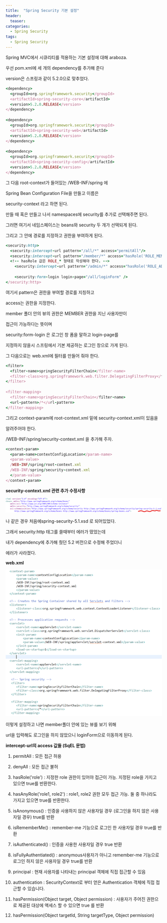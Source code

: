```yaml
---
title:  "Spring Security 기본 설정"
header:
  teaser: 
categories: 
  - Spring Security
tags:
  - Spring Security
---
```


Spring MVC에서 시큐리티를 적용하는 기본 설정에 대해 araboza.

우선 pom.xml에 세 개의 dependency를 추가해 준다

version은 스프링과 같이 5.2.0으로 맞추었다.

```ruby
<dependency>
  <groupId>org.springframework.security</groupId>
  <artifactId>spring-security-core</artifactId>
  <version>5.2.0.RELEASE</version>
</dependency>

<dependency>
  <groupId>org.springframework.security</groupId>
  <artifactId>spring-security-web</artifactId>
  <version>5.2.0.RELEASE</version>
</dependency>

<dependency>
  <groupId>org.springframework.security</groupId>
  <artifactId>spring-security-config</artifactId>
  <version>5.2.0.RELEASE</version>
</dependency>

```

그 다음 root-context가 들어있는 /WEB-INF/spring 에

Spring Bean Configuration File을 만들고 이름은

security-context 라고 하면 된다.

만들 때 혹은 만들고 나서 namespaces에 security를 추가로 선택해주면 된다.

그러면 여기서 네임스페이스는 beans와 security 두 개가 선택되게 된다.

그리고 그 안에 경로를 지정하고 권한을 부여하게 된다.

```ruby
<security:http>
  <security:intercept-url pattern="/all/*" access="permitAll"/>
  <security:intercept-url pattern="/member/*" access="hasRole('ROLE_MEMBER')"/> 
  <!-- hasRole 값은 ROLE_* 형태로 작성해야 한다. -->
	<security:intercept-url pattern="/admin/*" access="hasRole('ROLE_ADMIN')"/>

	<security:form-login login-page="/all/loginForm" />
</security:http>

```

여기서 pattern은 권한을 부여할 경로를 지칭하고 

access는 권한을 지정한다.

member 폴더 안의 뷰의 권한은 MEMBER 권한을 지닌 사용자만이

접근이 가능하다는 뜻이며

security:form-login 은 로그인 창 폼을 말하고 login-page를

지정하지 않을시 스프링에서 기본 제공하는 로그인 창으로 가게 된다.

그 다음으로는 web.xml에 필터를 만들어 줘야 한다.

```ruby
<filter>
  <filter-name>springSecurityFilterChain</filter-name>
  <filter-class>org.springframework.web.filter.DelegatingFilterProxy</filter-class>
</filter>

<filter-mapping>
  <filter-name>springSecurityFilterChain</filter-name>
  <url-pattern>/*</url-pattern>
</filter-mapping>

```

그리고 context-param에 root-context.xml 밑에 security-context.xml이 있음을

알려주어야 한다.

/WEB-INF/spring/security-context.xml 을 추가해 주자.

```ruby
<context-param>
  <param-name>contextConfigLocation</param-name>
  <param-value>
  /WEB-INF/spring/root-context.xml
  /WEB-INF/spring/security-context.xml
  </param-value>
</context-param>

```

**security-context.xml 관련 추가 수정사항**

<img src="/assets/img/20200803/5.2.png">

나 같은 경우 처음에spring-security-5.1.xsd 로 되어있었다.

그래서 security:http 태그를 쓸때부터 에러가 떴었는데 

내가 dependency에 추가해 줬던 5.2 버전으로 수정해 주었더니

에러가 사라졌다.


**web.xml**

<img src="/assets/img/20200803/web.png">

이렇게 설정하고 나면 member폴더 안에 있는 뷰를 보기 위해

url을 입력해도 로그인을 하지 않았으니 loginForm으로 이동하게 된다.

**intercept-url의 access 값들 (SqEL 문법)**

1. permitAll : 모든 접근 허용
2. denyAll   : 모든 접근 불허
3. hasRole('role') 
    : 지정한 role 권한이 있어야 접근이 가능. 지정된 role을 가지고 있으면 true를 반환한다.
4. hasAnyRole('role1, role2') 
    : role1, role2 권한 모두 접근 가능. 둘 중 하나라도 가지고 있으면 true를 반환한다.
5. isAnonymous() 
    : 인증을 사용하지 않은 사용자일 경우 (로그인을 하지 않은 사용자일 경우) true를 반환
6. isRememberMe() 
    : remember-me 기능으로 로그인 한 사용자일 경우 true를 반환
7. isAuthenticated() 
    : 인증을 사용한 사용자일 경우 true 반환
8. isFullyAuthentiated() 
    : anonymous사용자가 아니고 remember-me 기능으로 로그인 하지 않은 사용자일 경우 true를 반환

9. principal 
    : 현재 사용자를 나타내는 principal 객체에 직접 접근할 수 있음
10. authentication 
    : SecurityContext로 부터 얻은 Authentication 객체에 직접 접근할 수 있습니다.

11. hasPermission(Object target, Object permission) 
    : 사용자가 주어진 권한으로 제공된 대상에 액세스 할 수 있으면 true 를 반환
12. hasPermission(Object targetId, String targetType, Object permission)
